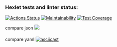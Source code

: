 ### Hexlet tests and linter status:

[![Actions Status](https://github.com/affonja/php-project-48/actions/workflows/hexlet-check.yml/badge.svg)](https://github.com/affonja/php-project-48/actions)
[![Maintainability](https://api.codeclimate.com/v1/badges/eac12ad713090133a4e2/maintainability)](https://codeclimate.com/github/affonja/php-project-48/maintainability)
[![Test Coverage](https://api.codeclimate.com/v1/badges/eac12ad713090133a4e2/test_coverage)](https://codeclimate.com/github/affonja/php-project-48/test_coverage)

compare json
<a href="https://asciinema.org/a/cQbDpJTGc77MUsY951UALnhs2" target="_blank"><img src="https://asciinema.org/a/cQbDpJTGc77MUsY951UALnhs2.svg" /></a>

compare yaml
[![asciicast](https://asciinema.org/a/W9o5WYkzfhsPPDMOPFPNVReft.svg)](https://asciinema.org/a/W9o5WYkzfhsPPDMOPFPNVReft)
